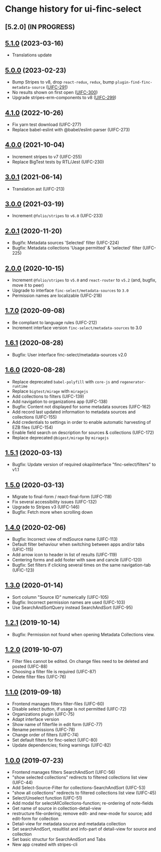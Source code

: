 # Change history for ui-finc-select

## [5.2.0] (IN PROGRESS)

## [5.1.0](https://github.com/folio-org/ui-finc-select/tree/v5.1.0) (2023-03-16)
* Translations update

## [5.0.0](https://github.com/folio-org/ui-finc-select/tree/v5.0.0) (2023-02-23)
* Bump Stripes to v8, drop `react-redux`, `redux`, bump `plugin-find-finc-metadata-source` ([UIFC-291](https://issues.folio.org/browse/UIFC-291))
* No results shown on first open ([UIFC-300](https://issues.folio.org/browse/UIFC-300))
* Upgrade stripes-erm-components to v8 ([UIFC-299](https://issues.folio.org/browse/UIFC-299))

## [4.1.0](https://github.com/folio-org/ui-finc-select/tree/v4.1.0) (2022-10-26)
* Fix yarn test download (UIFC-277)
* Replace babel-eslint with @babel/eslint-parser (UIFC-273)

## [4.0.0](https://github.com/folio-org/ui-finc-select/tree/v4.0.0) (2021-10-04)
* Increment stripes to v7 (UIFC-255)
* Replace BigTest tests by RTL/Jest (UIFC-230)

## [3.0.1](https://github.com/folio-org/ui-finc-select/tree/v3.0.1) (2021-06-14)
* Translation ast (UIFC-213)

## [3.0.0](https://github.com/folio-org/ui-finc-select/tree/v3.0.0) (2021-03-19)
* Increment `@folio/stripes` to `v6.0` (UIFC-233)

## [2.0.1](https://github.com/folio-org/ui-finc-select/tree/v2.0.1) (2020-11-20)
* Bugifx: Metadata sources 'Selected' filter (UIFC-224)
* Bugfix: Metadata collections 'Usage permitted' & 'selected' filter (UIFC-225)

## [2.0.0](https://github.com/folio-org/ui-finc-select/tree/v2.0.0) (2020-10-15)
* Increment `@folio/stripes` to `v5.0` and `react-router` to `v5.2` (and, bugfix, move it to peer)
* Upgrade to interface `finc-select/metadata-sources` to `3.0`
* Permission names are localizable (UIFC-218)

## [1.7.0](https://github.com/folio-org/ui-finc-select/tree/v1.7.0) (2020-09-08)
* Be compliant to language rules (UIFC-212)
* Increment interface version `finc-select/metadata-sources` to 3.0

## [1.6.1](https://github.com/folio-org/ui-finc-select/tree/v1.6.1) (2020-08-28)
* Bugfix: User interface finc-select/metadata-sources v2.0

## [1.6.0](https://github.com/folio-org/ui-finc-select/tree/v1.6.0) (2020-08-28)
* Replace deprecated `babel-polyfill` with `core-js` and `regenerator-runtime`
* Replace `bigtest/mirage` with `miragejs`
* Add collections to filters (UIFC-139)
* Add navigation to organizations app (UIFC-138)
* Bugfix: Content not displayed for some metadata sources (UIFC-162)
* Add record last updated information to metadata sources and collections (UIFC-155)
* Add credentials to settings in order to enable automatic harvesting of EZB files (UIFC-154)
* Enable field search on description for sources & collections (UIFC-172)
* Replace deprecated `@bigest/mirage` by `miragejs`

## [1.5.1](https://github.com/folio-org/ui-finc-select/tree/v1.5.1) (2020-03-13)
* Bugfix: Update version of required okapiInterface "finc-select/filters" to v1.1

## [1.5.0](https://github.com/folio-org/ui-finc-select/tree/v1.5.0) (2020-03-13)
* Migrate to final-form / react-final-form (UIFC-118)
* Fix several accessibility issues (UIFC-132)
* Upgrade to Stripes v3 (UIFC-146)
* Bugfix: Fetch more when scrolling down

## [1.4.0](https://github.com/folio-org/ui-finc-select/tree/v1.4.0) (2020-02-06)
* Bugfix: Incorrect view of mdSource name (UIFC-113)
* Default filter behaviour when switching between apps and/or tabs (UFIC-115)
* Add arrow icon to header in list of results (UIFC-119)
* Centering forms and add footer with save and cancle (UIFC-120)
* Bugfix: Set filters if clicking several times on the same navigation-tab (UFIC-123)

## [1.3.0](https://github.com/folio-org/ui-finc-select/tree/v1.3.0) (2020-01-14)
* Sort column "Source ID" numerically (UIFC-105)
* Bugfix: Incorrect permission names are used (UIFC-103)
* Use SearchAndSortQuery instead SearchAndSort (UIFC-95)

## [1.2.1](https://github.com/folio-org/ui-finc-select/tree/v1.2.1) (2019-10-14)
* Bugfix: Permission not found when opening Metadata Collections view.

## [1.2.0](https://github.com/folio-org/ui-finc-select/tree/v1.2.0) (2019-10-07)
* Filter files cannot be edited. On change files need to be deleted and posted (UIFC-88)
* Choosing a filter file is required (UIFC-87)
* Delete filter files (UIFC-76)

## [1.1.0](https://github.com/folio-org/ui-finc-select/tree/v1.1.0) (2019-09-18)
* Frontend manages filters filter-files (UIFC-60)
* Disable select button, if usage is not permitted (UIFC-72)
* Organizations plugin (UIFC-75)
* Adapt interface version
* Show name of filterfile in edit form (UIFC-77)
* Rename permissions (UIFC-78)
* Change order of filters (UIFC-74)
* Set default filters for finc-select (UIFC-80)
* Update dependencies; fixing warnings (UIFC-82)

## [1.0.0](https://github.com/folio-org/ui-finc-select/tree/v1.0.0) (2019-07-23)
* Frontend manages filters SearchAndSort (UIFC-56)
* "show selected collections" redirects to filtered collections list view (UIFC-44)
* Add Select-Source-Filter for collections-SearchAndSort (UIFC-53)
* "show all collections" redirects to filtered collections list view (UIFC-45)
* Select/Unselect function (UIFC-51)
* Add modal for selectAllCollections-function; re-ordering of note-fields
* Get name of source in collection-detail-view
* restructure file-ordering; remove edit- and new-mode for source; add edit-form for collection
* Detail-view for metadata source and metadata collection
* Set searchAndSort, resultlist and info-part of detail-view for source and collection
* Set basic structur for SearchAndSort and Tabs
* New app created with stripes-cli
